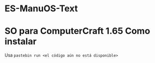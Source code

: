 ES-ManuOS-Text
==============

SO para ComputerCraft 1.65
Como instalar
==============
Usa `pastebin run <el código aún no está disponible>`
